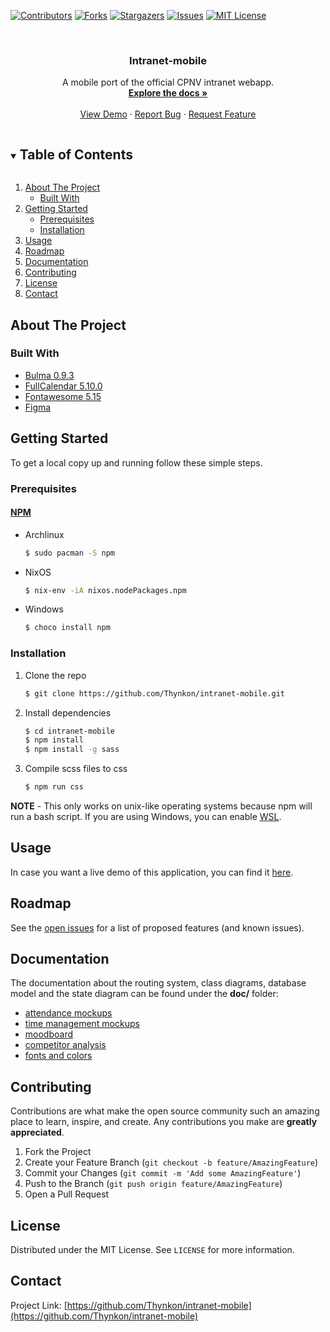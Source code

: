 <!--
*** Thanks for checking out the Best-README-Template. If you have a suggestion
*** that would make this better, please fork the repo and create a pull request
*** or simply open an issue with the tag "enhancement".
*** Thanks again! Now go create something AMAZING! :D
***
***
***
*** To avoid retyping too much info. Do a search and replace for the following:
*** github_username, repo_name, twitter_handle, email, project_title, project_description
-->



<!-- PROJECT SHIELDS -->
<!--
*** I'm using markdown "reference style" links for readability.
*** Reference links are enclosed in brackets [ ] instead of parentheses ( ).
*** See the bottom of this document for the declaration of the reference variables
*** for contributors-url, forks-url, etc. This is an optional, concise syntax you may use.
*** https://www.markdownguide.org/basic-syntax/#reference-style-links
-->
[![Contributors][contributors-shield]][contributors-url]
[![Forks][forks-shield]][forks-url]
[![Stargazers][stars-shield]][stars-url]
[![Issues][issues-shield]][issues-url]
[![MIT License][license-shield]][license-url]


<!-- PROJECT LOGO -->
<br />
<p align="center">
  <h3 align="center">Intranet-mobile</h3>

  <p align="center">
    A mobile port of the official CPNV intranet webapp.
    <br />
    <a href="https://github.com/Thynkon/intranet-mobile/tree/master/doc/ui"><strong>Explore the docs »</strong></a>
    <br />
    <br />
    <a href="https://intranet-mobile.thynkon.xyz/">View Demo</a>
    ·
    <a href="https://github.com/Thynkon/intranet-mobile/issues">Report Bug</a>
    ·
    <a href="https://github.com/Thynkon/intranet-mobile/issues">Request Feature</a>
  </p>
</p>


<!-- TABLE OF CONTENTS -->
<details open="open">
  <summary><h2 style="display: inline-block">Table of Contents</h2></summary>
  <ol>
    <li>
      <a href="#about-the-project">About The Project</a>
      <ul>
        <li><a href="#built-with">Built With</a></li>
      </ul>
    </li>
    <li>
      <a href="#getting-started">Getting Started</a>
      <ul>
        <li><a href="#prerequisites">Prerequisites</a></li>
        <li><a href="#installation">Installation</a></li>
      </ul>
    </li>
    <li><a href="#usage">Usage</a></li>
    <li><a href="#roadmap">Roadmap</a></li>
    <li><a href="#documentation">Documentation</a></li>
    <li><a href="#contributing">Contributing</a></li>
    <li><a href="#license">License</a></li>
    <li><a href="#contact">Contact</a></li>
  </ol>
</details>



<!-- ABOUT THE PROJECT -->
## About The Project
### Built With

* [Bulma 0.9.3](https://bulma.io/)
* [FullCalendar 5.10.0](https://fullcalendar.io/)
* [Fontawesome 5.15](https://fontawesome.com/v5.15/how-to-use/on-the-web/setup/hosting-font-awesome-yourself)
* [Figma](https://www.figma.com/)


<!-- GETTING STARTED -->
## Getting Started

To get a local copy up and running follow these simple steps.

### Prerequisites
#### [NPM](https://www.npmjs.com/)
- Archlinux
   ```sh
   $ sudo pacman -S npm
   ```

- NixOS
   ```sh
   $ nix-env -iA nixos.nodePackages.npm
   ```

- Windows
   ```sh
   $ choco install npm
   ```

### Installation

1. Clone the repo
   ```sh
   $ git clone https://github.com/Thynkon/intranet-mobile.git
   ```
2. Install dependencies
   ```sh
   $ cd intranet-mobile
   $ npm install
   $ npm install -g sass
   ```
   
3. Compile scss files to css
   ```sh
   $ npm run css
   ```

**NOTE** - This only works on unix-like operating systems because npm will run
a bash script. If you are using Windows, you can enable [WSL](https://docs.microsoft.com/en-us/windows/wsl/install).

<!-- USAGE EXAMPLES -->
## Usage
In case you want a live demo of this application, you can find it [here](https://intranet-mobile.thynkon.xyz/).

<!-- ROADMAP -->
## Roadmap

See the [open issues](https://github.com/Thynkon/intranet-mobile/issues) for a list of proposed features (and known issues).

## Documentation
The documentation about the routing system, class diagrams, database model and the state diagram can be found under the **doc/** folder:
- [attendance mockups](doc/ui/mockup/attendance)
- [time management mockups](doc/ui/mockup/time)
- [moodboard](doc/ui/moodboard/moodboard.pdf)
- [competitor analysis](doc/analysis/analysis.pdf)
- [fonts and colors](doc/fonts_colors/fonts_colors.pdf)

<!-- CONTRIBUTING -->
## Contributing

Contributions are what make the open source community such an amazing place to learn, inspire, and create. Any contributions you make are **greatly appreciated**.

1. Fork the Project
2. Create your Feature Branch (`git checkout -b feature/AmazingFeature`)
3. Commit your Changes (`git commit -m 'Add some AmazingFeature'`)
4. Push to the Branch (`git push origin feature/AmazingFeature`)
5. Open a Pull Request

<!-- LICENSE -->
## License

Distributed under the MIT License. See `LICENSE` for more information.


<!-- CONTACT -->
## Contact

Project Link: [https://github.com/Thynkon/intranet-mobile](https://github.com/Thynkon/intranet-mobile)

<!-- MARKDOWN LINKS & IMAGES -->
<!-- https://www.markdownguide.org/basic-syntax/#reference-style-links -->
[contributors-shield]: https://img.shields.io/github/contributors/Nomeos/repo.svg?style=for-the-badge
[contributors-url]: https://github.com/Thynkon/intranet-mobile/graphs/contributors
[forks-shield]: https://img.shields.io/github/forks/Nomeos/repo.svg?style=for-the-badge
[forks-url]: https://github.com/Thynkon/intranet-mobile/network/members
[stars-shield]: https://img.shields.io/github/stars/Nomeos/repo.svg?style=for-the-badge
[stars-url]: https://github.com/Thynkon/intranet-mobile/stargazers
[issues-shield]: https://img.shields.io/github/issues/Nomeos/repo.svg?style=for-the-badge
[issues-url]: https://github.com/Thynkon/intranet-mobile/issues
[license-shield]: https://img.shields.io/github/license/Nomeos/repo.svg?style=for-the-badge
[license-url]: https://github.com/Thynkon/intranet-mobile/blob/master/LICENSE
